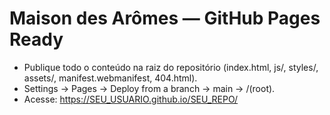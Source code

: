 # Maison des Arômes — GitHub Pages Ready
- Publique todo o conteúdo na raiz do repositório (index.html, js/, styles/, assets/, manifest.webmanifest, 404.html).
- Settings → Pages → Deploy from a branch → main → /(root).
- Acesse: https://SEU_USUARIO.github.io/SEU_REPO/
